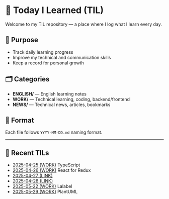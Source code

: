# 📘 Today I Learned (TIL)

Welcome to my TIL repository — a place where I log what I learn every day.

## 📌 Purpose
- Track daily learning progress
- Improve my technical and communication skills
- Keep a record for personal growth

## 🗂 Categories
- **ENGLISH/** — English learning notes
- **WORK/** — Technical learning, coding, backend/frontend
- **NEWS/** — Technical news, articles, bookmarks

## 🧾 Format
Each file follows `YYYY-MM-DD.md` naming format.

---

## 🧠 Recent TILs
- [2025-04-25 (WORK)](WORK/2025/04_April/2025-04-25.md) TypeScript
- [2025-04-26 (WORK)](WORK/2025/04_April/2025-04-26.md) React for Redux
- [2025-04-27 (LINK)](https://github.com/sunikko/react-redux/blob/4a046ff69bb45ff232e294f3d4392282522f36ec/redux-principles/README.md)
- [2025-04-28 (LINK)](https://github.com/sunikko/react-redux/blob/4a046ff69bb45ff232e294f3d4392282522f36ec/redux-principles/middlewares/1.%20middleware_pipeline/README.md)
- [2025-05-22 (WORK)](WORK/2025/05_May/2025-05-22.md) Lalabel
- [2025-05-29 (WORK)](WORK/2025/05_May/2025-05-29.md) PlantUML


